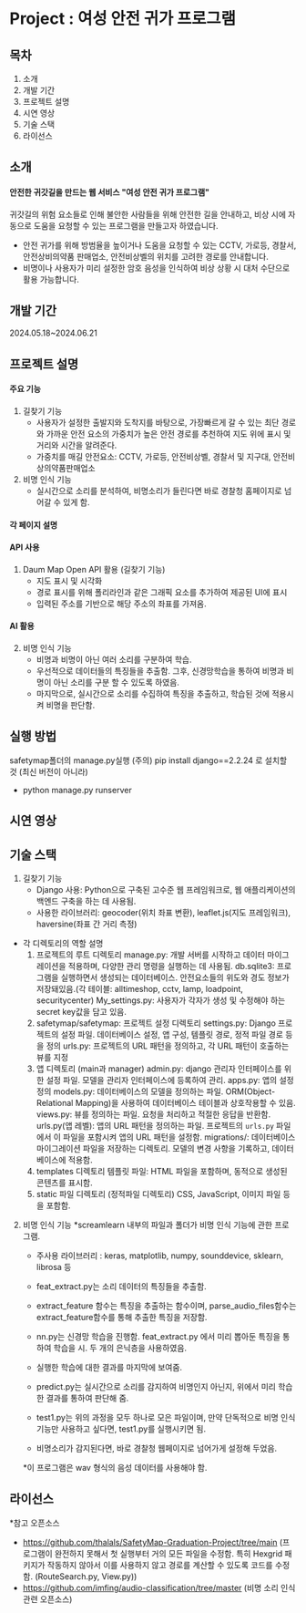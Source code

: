 # Project : 여성 안전 귀가 프로그램

## 목차
1. 소개
2. 개발 기간
3. 프로젝트 설명
4. 시연 영상
5. 기술 스택
6. 라이선스

## 소개
#### 안전한 귀갓길을 만드는 웹 서비스 "여성 안전 귀가 프로그램"
귀갓길의 위험 요소들로 인해 불안한 사람들을 위해 안전한 길을 안내하고, 비상 시에 자동으로 도움을 요청할 수 있는 프로그램을 만들고자 하였습니다.
- 안전 귀가를 위해 방범율을 높이거나 도움을 요청할 수 있는 CCTV, 가로등, 경찰서, 안전상비의약품 판매업소, 안전비상벨의 위치를 고려한 경로를 안내합니다.
- 비명이나 사용자가 미리 설정한 암호 음성을 인식하여 비상 상황 시 대처 수단으로 활용 가능합니다.

## 개발 기간
2024.05.18~2024.06.21

## 프로젝트 설명

#### 주요 기능
1. 길찾기 기능
   - 사용자가 설정한 출발지와 도착지를 바탕으로, 가장빠르게 갈 수 있는 최단 경로와 가까운 안전 요소의 가중치가 높은 안전 경로를 추천하여 지도 위에 표시 및 거리와 시간을 알려준다.
   - 가중치를 매길 안전요소: CCTV, 가로등, 안전비상벨, 경찰서 및 지구대, 안전비상의약품판매업소
2. 비명 인식 기능
   - 실시간으로 소리를 분석하여, 비명소리가 들린다면 바로 경찰청 홈페이지로 넘어갈 수 있게 함.
   
#### 각 페이지 설명 
#### API 사용
1. Daum Map Open API 활용 (길찾기 기능)
   - 지도 표시 및 시각화
   - 경로 표시를 위해 폴리라인과 같은 그래픽 요소를 추가하여 제공된 UI에 표시
   - 입력된 주소를 기반으로 해당 주소의 좌표를 가져옴.
#### AI 활용
2. 비명 인식 기능
   - 비명과 비명이 아닌 여러 소리를 구분하여 학습.
   - 우선적으로 데이터들의 특징들을 추출함. 그후, 신경망학습을 통하여 비명과 비명이 아닌 소리를 구분 할 수 있도록 하였음.
   - 마지막으로, 실시간으로 소리를 수집하여 특징을 추출하고, 학습된 것에 적용시켜 비명을 판단함.
## 실행 방법
safetymap폴더의 manage.py실행
(주의) pip install django==2.2.24
로 설치할 것 (최신 버전이 아니라)
- python manage.py runserver

## 시연 영상


## 기술 스택
1. 길찾기 기능
   - Django 사용: Python으로 구축된 고수준 웹 프레임워크로, 웹 애플리케이션의 백엔드 구축을 하는 데 사용됨.
   - 사용한 라이브러리: geocoder(위치 좌표 변환), leaflet.js(지도 프레임워크), haversine(좌표 간 거리 측정)

- 각 디렉토리의 역할 설명
  1. 프로젝트의 루트 디렉토리
     manage.py: 개발 서버를 시작하고 데이터 마이그레이션을 적용하며, 다양한 관리 명령을 실행하는 데 사용됨.
     db.sqlite3: 프로그램을 실행하면서 생성되는 데이터베이스. 안전요소들의 위도와 경도 정보가 저장돼있음.(각 테이블: alltimeshop, cctv, lamp, loadpoint, securitycenter)
     My_settings.py: 사용자가 각자가 생성 및 수정해야 하는 secret key값을 담고 있음.
  3. safetymap/safetymap: 프로젝트 설정 디렉토리
     settings.py: Django 프로젝트의 설정 파일. 데이터베이스 설정, 앱 구성, 템플릿 경로, 정적 파일 경로 등을 정의
     urls.py: 프로젝트의 URL 패턴을 정의하고, 각 URL 패턴이 호출하는 뷰를 지정
  4. 앱 디렉토리 (main과 manager)
     admin.py: django 관리자 인터페이스를 위한 설정 파일. 모델을 관리자 인터페이스에 등록하여 관리.
     apps.py: 앱의 설정 정의
     models.py: 데이터베이스의 모델을 정의하는 파일. ORM(Object-Relational Mapping)을 사용하여 데이터베이스 테이블과 상호작용할 수 있음.
     views.py: 뷰를 정의하는 파일. 요청을 처리하고 적절한 응답을 반환함.
     urls.py(앱 레벨): 앱의 URL 패턴을 정의하는 파일. 프로젝트의 `urls.py` 파일에서 이 파일을 포함시켜 앱의 URL 패턴을 설정함.
     migrations/: 데이터베이스 마이그레이션 파일을 저장하는 디렉토리. 모델의 변경 사항을 기록하고, 데이터베이스에 적용함.
  5. templates 디렉토리
     템플릿 파일: HTML 파일을 포함하며, 동적으로 생성된 콘텐츠를 표시함.
  6. static 파일 디렉토리 (정적파일 디렉토리)
     CSS, JavaScript, 이미지 파일 등을 포함함.
     
2. 비명 인식 기능
   *screamlearn 내부의 파일과 폴더가 비명 인식 기능에 관한 프로그램.
   * 주사용 라이브러리 : keras, matplotlib, numpy, sounddevice, sklearn, librosa 등 
   
   - feat_extract.py는 소리 데이터의 특징들을 추출함.
   - extract_feature 함수는 특징을 추출하는 함수이며, parse_audio_files함수는 extract_feature함수를 통해 추출한 특징을 저장함.
  
   - nn.py는 신경망 학습을 진행함. feat_extract.py 에서 미리 뽑아둔 특징을 통하여 학습을 시. 두 개의 은닉층을 사용하였음.
   - 실행한 학습에 대한 결과를 마지막에 보여줌.
  
   - predict.py는 실시간으로 소리를 감지하여 비명인지 아닌지, 위에서 미리 학습한 결과를 통하여 판단해 줌. 
  
   - test1.py는 위의 과정을 모두 하나로 모은 파일이며, 만약 단독적으로 비명 인식 기능만 사용하고 싶다면, test1.py를 실행시키면 됨.
   - 비명소리가 감지된다면, 바로 경찰청 웹페이지로 넘어가게 설정해 두었음.
  
   *이 프로그램은 wav 형식의 음성 데이터를 사용해야 함.


## 라이선스
*참고 오픈소스
- https://github.com/thalals/SafetyMap-Graduation-Project/tree/main
  (프로그램이 완전하지 못해서 첫 실행부터 거의 모든 파일을 수정함. 특히 Hexgrid 패키지가 작동하지 않아서 이를 사용하지 않고 경로를 계산할 수 있도록 코드를 수정함. (RouteSearch.py, View.py))
- https://github.com/imfing/audio-classification/tree/master
  (비명 소리 인식 관련 오픈소스)
